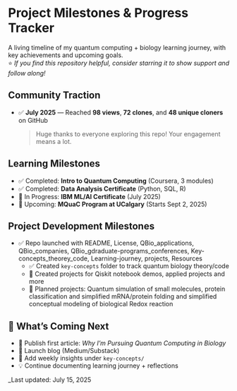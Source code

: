 
# Project Milestones & Progress Tracker

A living timeline of my quantum computing + biology learning journey, with key achievements and upcoming goals.  
⭐️ *If you find this repository helpful, consider starring it to show support and follow along!*


## Community Traction

- ✅ **July 2025** — Reached **98 views**, **72 clones**, and **48 unique cloners** on GitHub  
  > Huge thanks to everyone exploring this repo! Your engagement means a lot.

## Learning Milestones

- ✅ Completed: **Intro to Quantum Computing** (Coursera, 3 modules)
- ✅ Completed: **Data Analysis Certificate** (Python, SQL, R)
- 🔄 In Progress: **IBM ML/AI Certificate** (July 2025)
- 📅 Upcoming: **MQuaC Program at UCalgary** (Starts Sept 2, 2025)

## Project Development Milestones

- ✅ Repo launched with README, License, QBio_applications, QBio_companies, QBio_gdraduate-programs_conferences, Key-concepts_theorey_code, Learning-journey, projects, Resources
    - ✅ Created `key-concepts` folder to track quantum biology theory/code
    - 🔄 Created projects for Qiskit notebook demos, applied projects and more
    - 🧪 Planned projects: Quantum simulation of small molecules, protein classification and simplified mRNA/protein folding and            simplified conceptual modeling of biological Redox reaction 

## 🚀 What’s Coming Next

- 📘 Publish first article: *Why I’m Pursuing Quantum Computing in Biology*
- 📂 Launch blog (Medium/Substack)
- 🧠 Add weekly insights under `key-concepts/`
- 💡 Continue documenting learning journey + reflections


_Last updated: July 15, 2025
